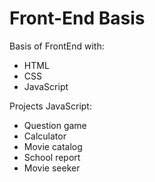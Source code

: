 # Front-End Basis
Basis of FrontEnd with:

- HTML
- CSS
- JavaScript

Projects JavaScript:
- Question game
- Calculator
- Movie catalog
- School report
- Movie seeker